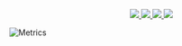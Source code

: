 <p align="center">
  <a href="https://skillicons.dev">
    <img src="https://skillicons.dev/icons?i=git,kubernetes,docker,c,vim" />
    <img src="https://skillicons.dev/icons?i=js,html,css,c,php,python,typescript" />
    <img src="https://skillicons.dev/icons?i=java,kotlin,nodejs,figma" />
    <img src="https://skillicons.dev/icons?i=aws,gcp,azure,react,vue,flutter" />
  </a>
</p>

![Metrics](https://metrics.lecoq.io/raineion)
